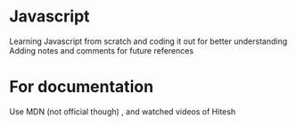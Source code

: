 # Javascript
Learning Javascript from scratch and coding it out for better understanding
Adding notes and comments for future references

# For documentation
Use MDN (not official though) , and watched videos of Hitesh
